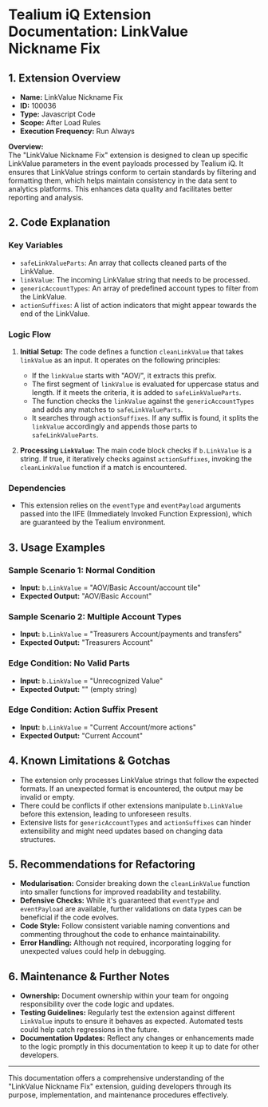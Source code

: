 # Tealium iQ Extension Documentation: LinkValue Nickname Fix

## 1. Extension Overview
- **Name:** LinkValue Nickname Fix  
- **ID:** 100036  
- **Type:** Javascript Code  
- **Scope:** After Load Rules  
- **Execution Frequency:** Run Always  

**Overview:**  
The "LinkValue Nickname Fix" extension is designed to clean up specific LinkValue parameters in the event payloads processed by Tealium iQ. It ensures that LinkValue strings conform to certain standards by filtering and formatting them, which helps maintain consistency in the data sent to analytics platforms. This enhances data quality and facilitates better reporting and analysis.

## 2. Code Explanation

### Key Variables
- `safeLinkValueParts`: An array that collects cleaned parts of the LinkValue.
- `linkValue`: The incoming LinkValue string that needs to be processed.
- `genericAccountTypes`: An array of predefined account types to filter from the LinkValue.
- `actionSuffixes`: A list of action indicators that might appear towards the end of the LinkValue.

### Logic Flow
1. **Initial Setup:** The code defines a function `cleanLinkValue` that takes `linkValue` as an input. It operates on the following principles:
   - If the `linkValue` starts with "AOV/", it extracts this prefix.
   - The first segment of `linkValue` is evaluated for uppercase status and length. If it meets the criteria, it is added to `safeLinkValueParts`.
   - The function checks the `linkValue` against the `genericAccountTypes` and adds any matches to `safeLinkValueParts`.
   - It searches through `actionSuffixes`. If any suffix is found, it splits the `linkValue` accordingly and appends those parts to `safeLinkValueParts`.
   
2. **Processing `LinkValue`:** The main code block checks if `b.LinkValue` is a string. If true, it iteratively checks against `actionSuffixes`, invoking the `cleanLinkValue` function if a match is encountered.

### Dependencies
- This extension relies on the `eventType` and `eventPayload` arguments passed into the IIFE (Immediately Invoked Function Expression), which are guaranteed by the Tealium environment.

## 3. Usage Examples

### Sample Scenario 1: Normal Condition
- **Input:** `b.LinkValue` = "AOV/Basic Account/account tile"
- **Expected Output:** "AOV/Basic Account"

### Sample Scenario 2: Multiple Account Types
- **Input:** `b.LinkValue` = "Treasurers Account/payments and transfers"
- **Expected Output:** "Treasurers Account"

### Edge Condition: No Valid Parts
- **Input:** `b.LinkValue` = "Unrecognized Value"
- **Expected Output:** "" (empty string)

### Edge Condition: Action Suffix Present
- **Input:** `b.LinkValue` = "Current Account/more actions"
- **Expected Output:** "Current Account"

## 4. Known Limitations & Gotchas
- The extension only processes LinkValue strings that follow the expected formats. If an unexpected format is encountered, the output may be invalid or empty.
- There could be conflicts if other extensions manipulate `b.LinkValue` before this extension, leading to unforeseen results.
- Extensive lists for `genericAccountTypes` and `actionSuffixes` can hinder extensibility and might need updates based on changing data structures.

## 5. Recommendations for Refactoring
- **Modularisation:** Consider breaking down the `cleanLinkValue` function into smaller functions for improved readability and testability.
- **Defensive Checks:** While it's guaranteed that `eventType` and `eventPayload` are available, further validations on data types can be beneficial if the code evolves.
- **Code Style:** Follow consistent variable naming conventions and commenting throughout the code to enhance maintainability.
- **Error Handling:** Although not required, incorporating logging for unexpected values could help in debugging.

## 6. Maintenance & Further Notes
- **Ownership:** Document ownership within your team for ongoing responsibility over the code logic and updates.
- **Testing Guidelines:** Regularly test the extension against different `LinkValue` inputs to ensure it behaves as expected. Automated tests could help catch regressions in the future.
- **Documentation Updates:** Reflect any changes or enhancements made to the logic promptly in this documentation to keep it up to date for other developers.

---

This documentation offers a comprehensive understanding of the "LinkValue Nickname Fix" extension, guiding developers through its purpose, implementation, and maintenance procedures effectively.